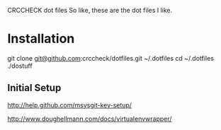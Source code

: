 CRCCHECK dot files
So like, these are the dot files I like.

# Installation

git clone git@github.com:crccheck/dotfiles.git ~/.dotfiles
cd ~/.dotfiles
./dostuff

## Initial Setup

http://help.github.com/msysgit-key-setup/

http://www.doughellmann.com/docs/virtualenvwrapper/
